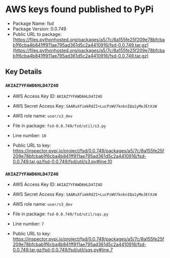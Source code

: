 # AWS keys found published to PyPi

* Package Name: fsd
* Package Version: 0.0.749
* Public URL to package: [https://files.pythonhosted.org/packages/a5/7c/8a155fe25f209e78bfcbab1f6cba4b841ff911ae795ad361d5c2a4410916/fsd-0.0.749.tar.gz](https://files.pythonhosted.org/packages/a5/7c/8a155fe25f209e78bfcbab1f6cba4b841ff911ae795ad361d5c2a4410916/fsd-0.0.749.tar.gz)

## Key Details

### `AKIAZ7YFAWD6HLD47Z4O`

* AWS Access Key ID: `AKIAZ7YFAWD6HLD47Z4O`
* AWS Secret Access Key: `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` 
* AWS role name: `user/s3_dev`
* File in package: `fsd-0.0.749/fsd/util/s3.py`
* Line number: `10`

* Public URL to key: https://inspector.pypi.io/project/fsd/0.0.749/packages/a5/7c/8a155fe25f209e78bfcbab1f6cba4b841ff911ae795ad361d5c2a4410916/fsd-0.0.749.tar.gz/fsd-0.0.749/fsd/util/s3.py#line.10



### `AKIAZ7YFAWD6HLD47Z4O`

* AWS Access Key ID: `AKIAZ7YFAWD6HLD47Z4O`
* AWS Secret Access Key: `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` 
* AWS role name: `user/s3_dev`
* File in package: `fsd-0.0.749/fsd/util/sqs.py`
* Line number: `7`

* Public URL to key: https://inspector.pypi.io/project/fsd/0.0.749/packages/a5/7c/8a155fe25f209e78bfcbab1f6cba4b841ff911ae795ad361d5c2a4410916/fsd-0.0.749.tar.gz/fsd-0.0.749/fsd/util/sqs.py#line.7



